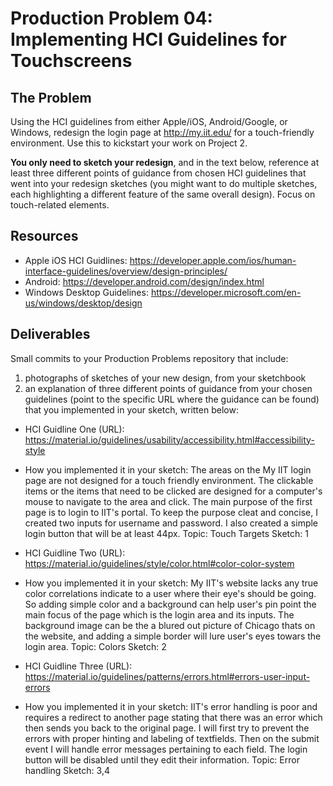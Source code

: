 # Production Problem 04: Implementing HCI Guidelines for Touchscreens

## The Problem

Using the HCI guidelines from either Apple/iOS, Android/Google, or Windows, redesign the login page at
http://my.iit.edu/ for a touch-friendly environment. Use this to kickstart your work on Project 2.

**You only need to sketch your redesign**, and in the text below, reference at least three different
points of guidance from chosen HCI guidelines that went into your redesign sketches (you might
want to do multiple sketches, each highlighting a different feature of the same overall design).
Focus on touch-related elements.

## Resources

* Apple iOS HCI Guidlines:
  https://developer.apple.com/ios/human-interface-guidelines/overview/design-principles/
* Android:
  https://developer.android.com/design/index.html
* Windows Desktop Guidelines:
  https://developer.microsoft.com/en-us/windows/desktop/design

## Deliverables

Small commits to your Production Problems repository that include:

1) photographs of sketches of your new design, from your sketchbook
2) an explanation of three different points of guidance from your chosen guidelines (point to the
   specific URL where the guidance can be found) that you implemented in your sketch, written below:

* HCI Guidline One (URL): https://material.io/guidelines/usability/accessibility.html#accessibility-style
* How you implemented it in your sketch: The areas on the My IIT login page are 
  not designed for a touch friendly environment. The clickable items or the items
  that need to be clicked are designed for a computer's mouse to navigate to the area
  and click. The main purpose of the first page is to login to IIT's portal.
  To keep the purpose cleat and concise, I created two inputs for username and password.
  I also created a simple login button that will be at least 44px.
  Topic: Touch Targets
  Sketch: 1

* HCI Guidline Two (URL): https://material.io/guidelines/style/color.html#color-color-system
* How you implemented it in your sketch: My IIT's website lacks any true color correlations
  indicate to a user where their eye's should be going. So adding simple color and a background can help user's
  pin point the main focus of the page which is the login area and its inputs.
  The background image can be the a blured out picture of Chicago thats on the website,
  and adding a simple border will lure user's eyes towars the login area.
  Topic: Colors
  Sketch: 2

* HCI Guidline Three (URL): https://material.io/guidelines/patterns/errors.html#errors-user-input-errors
* How you implemented it in your sketch: IIT's error handling is poor and requires
  a redirect to another page stating that there was an error which then sends you back to the
  original page. I will first try to prevent the errors with proper hinting and labeling
  of textfields. Then on the submit event I will handle error messages pertaining to each field.
  The login button will be disabled until they edit their information.
  Topic: Error handling
  Sketch: 3,4
